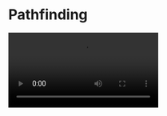 # Pathfinding




![A* pathfinding example](https://user-images.githubusercontent.com/69610185/179322370-b7857c5e-6ea4-489c-82b2-d810d24a5eb8.mp4)


